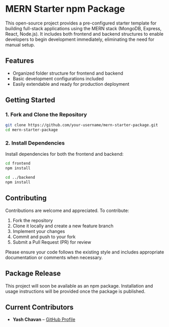 # MERN Starter npm Package

This open-source project provides a pre-configured starter template for building full-stack applications using the MERN stack (MongoDB, Express, React, Node.js). It includes both frontend and backend structures to enable developers to begin development immediately, eliminating the need for manual setup.

## Features

- Organized folder structure for frontend and backend
- Basic development configurations included
- Easily extendable and ready for production deployment

## Getting Started

### 1. Fork and Clone the Repository

```bash
git clone https://github.com/your-username/mern-starter-package.git
cd mern-starter-package
```

### 2. Install Dependencies

Install dependencies for both the frontend and backend:

```bash
cd frontend
npm install

cd ../backend
npm install
```

## Contributing

Contributions are welcome and appreciated. To contribute:

1. Fork the repository
2. Clone it locally and create a new feature branch
3. Implement your changes
4. Commit and push to your fork
5. Submit a Pull Request (PR) for review

Please ensure your code follows the existing style and includes appropriate documentation or comments when necessary.

## Package Release

This project will soon be available as an npm package. Installation and usage instructions will be provided once the package is published.

## Current Contributors

- **Yash Chavan** – [GitHub Profile](https://github.com/yashchavanweb)
